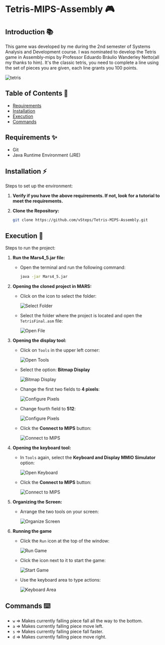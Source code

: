 # Tetris-MIPS-Assembly 🎮

## Introduction 📚

This game was developed by me during the 2nd semester of Systems Analysis and Development course. I was nominated to develop the Tetris game in Assembly-mips by Professor Eduardo Bráulio Wanderley Netto(all my thanks to him). It's the classic tetris, you need to complete a line using the set of pieces you are given, each line grants you 100 points.

![tetris](https://github.com/user-attachments/assets/65e891c8-8df2-40cd-bae9-67923ad529ba)


## Table of Contents 📑

- [Requirements](#requirements)
- [Installation](#installation)
- [Execution](#execution)
- [Commands](#commands)

## Requirements ✨

- Git
- Java Runtime Environment (JRE)

## Installation ⚡

Steps to set up the environment:

1. **Verify if you have the above requirements. If not, look for a tutorial to meet the requirements.**

2. **Clone the Repository:**

    ```bash
    git clone https://github.com/vSteps/Tetris-MIPS-Assembly.git
    ```

## Execution 🚀

Steps to run the project:

1. **Run the Mars4_5.jar file:**

    - Open the terminal and run the following command:

        ```bash
        java -jar Mars4_5.jar
        ```

2. **Opening the cloned project in MARS:**

    - Click on the icon to select the folder:
      
        ![Select Folder](https://github.com/user-attachments/assets/a1118076-1725-47e5-8d97-d6e4810f225c)

    - Select the folder where the project is located and open the `TetrisFinal.asm` file:

        ![Open File](https://github.com/user-attachments/assets/09848dbe-c4e6-4723-91ba-2aced89eb981)

3. **Opening the display tool:**

    - Click on `Tools` in the upper left corner:

        ![Open Tools](https://github.com/user-attachments/assets/3b83f8d5-a722-48bc-8a7d-c8d26461870c)

    - Select the option: **Bitmap Display**
      
        ![Bitmap Display](https://github.com/user-attachments/assets/5bf93964-7af0-4272-9475-707587c40cc1)

    - Change the first two fields to **4 pixels**:

        ![Configure Pixels](https://github.com/user-attachments/assets/b1f2a27e-a201-45f5-b22a-45bbccc7f6d7)

    - Change fourth field to **512**:
      
        ![Configure Pixels](https://github.com/user-attachments/assets/fdaddff5-8f57-4a6c-ac83-f0b75eaa11b3)

    - Click the **Connect to MIPS** button:
      
        ![Connect to MIPS](https://github.com/user-attachments/assets/2e12358f-c02c-4247-bcd2-6bce76b3f796)

4. **Opening the keyboard tool:**

    - In `Tools` again, select the **Keyboard and Display MMIO Simulator** option:

        ![Open Keyboard](https://github.com/user-attachments/assets/319b8b16-9857-41d9-adca-060aba52df8a)

    - Click the **Connect to MIPS** button:
      
        ![Connect to MIPS](https://github.com/user-attachments/assets/04e4b353-c67c-4abf-a893-129e9af2c5b7)

5. **Organizing the Screen:**

    - Arrange the two tools on your screen:

        ![Organize Screen](https://github.com/user-attachments/assets/0d25fc57-8f7e-4912-a406-da23eddd36f6)

6. **Running the game**

    - Click the `Run` icon at the top of the window:
      
        ![Run Game](https://github.com/user-attachments/assets/d29cb0dc-abbc-44fa-9db3-6bb856a1c893)

    - Click the icon next to it to start the game:

        ![Start Game](https://github.com/user-attachments/assets/03400194-6244-49a0-a466-a95fb330bc69)

    - Use the keyboard area to type actions:

        ![Keyboard Area](https://github.com/user-attachments/assets/eb93184c-2e3d-4f54-bc69-04b99d998762)

## Commands ⌨️

- `w` => Makes currently falling piece fall all the way to the bottom.
- `a` => Makes currently falling piece move left.
- `s` => Makes currently falling piece fall faster.
- `d` => Makes currently falling piece move right.
